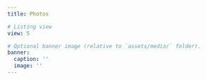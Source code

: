```yaml
---
title: Photos

# Listing view
view: 5

# Optional banner image (relative to `assets/media/` folder).
banner:
  caption: ''
  image: ''
---
```

